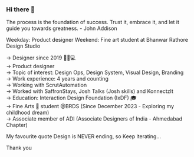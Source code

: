 ### Hi there 👋

<!-- **utsavsheth/utsavsheth** is a ✨ _special_ ✨ repository because its `README.md` (this file) appears on your GitHub profile. -->

The process is the foundation of success. Trust it, embrace it, and let it guide you towards greatness. - John Addison

Weekday: Product designer 
Weekend: Fine art student at Bhanwar Rathore Design Studio

→ Designer since 2019 👨🏻💻 </br>
→ Product designer </br>
→ Topic of interest: Design Ops, Design System, Visual Design, Branding </br>
→ Work experience: 4 years and counting </br>
→ Working with ScrutAutomation </br>
→ Worked with SaffronStays, Josh Talks (Josh skills) and KonnectzIt </br>
→ Education: Interaction Design Foundation (IxDF) 🎓 </br>
→ Fine Arts 🎨 student @BRDS (Since December 2023 - Exploring my childhood dream) </br>
→ Associate member of ADI (Associate Designers of India - Ahmedabad Chapter) </br>

My favourite quote
Design is NEVER ending, so Keep iterating...

Thank you

